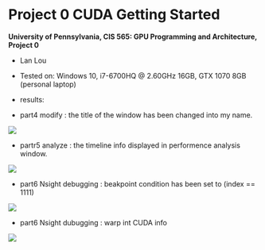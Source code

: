 Project 0 CUDA Getting Started
====================

**University of Pennsylvania, CIS 565: GPU Programming and Architecture, Project 0**

* Lan Lou
* Tested on: Windows 10, i7-6700HQ @ 2.60GHz 16GB, GTX 1070 8GB (personal laptop)

* results:

* part4 modify : the title of the window has been changed into my name.

![](https://github.com/LanLou123/Project0-CUDA-Getting-Started/raw/master/images/1.JPG) 

* partr5 analyze : the timeline info displayed in performence analysis window.

![](https://github.com/LanLou123/Project0-CUDA-Getting-Started/raw/master/images/2.JPG) 

* part6 Nsight debugging : beakpoint condition has been set to (index == 1111)

![](https://github.com/LanLou123/Project0-CUDA-Getting-Started/raw/master/images/4.JPG)

* part6 Nsight dubugging : warp int CUDA info

![](https://github.com/LanLou123/Project0-CUDA-Getting-Started/raw/master/images/3.JPG) 

